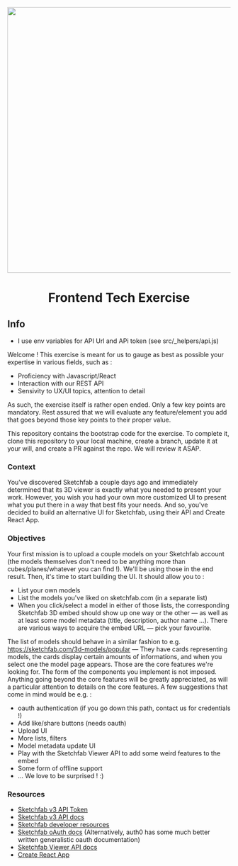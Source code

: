 <p align="center"><img src="https://static.sketchfab.com/img/press/logos/logo-sketchfab-grey.png" width="600" /></p>
<h1 align="center">Frontend Tech Exercise</h1>

<h2>Info</h2>

 - I use env variables for API Url and APi token (see src/_helpers/api.js)

Welcome ! This exercise is meant for us to gauge as best as possible your expertise in various fields, such as :

- Proficiency with Javascript/React
- Interaction with our REST API
- Sensivity to UX/UI topics, attention to detail

As such, the exercise itself is rather open ended. Only a few key points are mandatory. Rest assured that we will evaluate any feature/element you add that goes beyond those key points to their proper value.

This repository contains the bootstrap code for the exercise. To complete it, clone this repository to your local machine, create a branch, update it at your will, and create a PR against the repo. We will review it ASAP.

### Context

You've discovered Sketchfab a couple days ago and immediately determined that its 3D viewer is exactly what you needed to present your work. However, you wish you had your own more customized UI to present what you put there in a way that best fits your needs. And so, you've decided to build an alternative UI for Sketchfab, using their API and Create React App.

### Objectives

Your first mission is to upload a couple models on your Sketchfab account (the models themselves don't need to be anything more than cubes/planes/whatever you can find !). We'll be using those in the end result. Then, it's time to start building the UI. It should allow you to :

- List your own models
- List the models you've liked on sketchfab.com (in a separate list)
- When you click/select a model in either of those lists, the corresponding Sketchfab 3D embed should show up one way or the other — as well as at least some model metadata (title, description, author name ...). There are various ways to acquire the embed URL — pick your favourite.

The list of models should behave in a similar fashion to e.g. https://sketchfab.com/3d-models/popular — They have cards representing models, the cards display certain amounts of informations, and when you select one the model page appears. Those are the core features we're looking for. The form of the components you implement is not imposed. Anything going beyond the core features will be greatly appreciated, as will a particular attention to details on the core features. A few suggestions that come in mind would be e.g. :

- oauth authentication (if you go down this path, contact us for credentials !)
- Add like/share buttons (needs oauth)
- Upload UI
- More lists, filters
- Model metadata update UI
- Play with the Sketchfab Viewer API to add some weird features to the embed
- Some form of offline support
- ... We love to be surprised ! :)

### Resources

- [Sketchfab v3 API Token](https://sketchfab.com/settings/password)
- [Sketchfab v3 API docs](https://docs.sketchfab.com/data-api/v3/index.html)
- [Sketchfab developer resources](https://sketchfab.com/developers)
- [Sketchfab oAuth docs](https://sketchfab.com/developers/oauth) (Alternatively, auth0 has some much better written generalistic oauth documentation)
- [Sketchfab Viewer API docs](https://sketchfab.com/developers/viewer)
- [Create React App](https://github.com/facebook/create-react-app)
